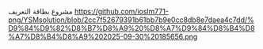مشروع بطاقة التعريف
https://github.com/ioslm771-png/YSMsolution/blob/2cc7f52679391b61bb7b9e0cc8db8e7daea4c7dd/%D9%84%D9%82%D8%B7%D8%A9%20%D8%A7%D9%84%D8%B4%D8%A7%D8%B4%D8%A9%202025-09-30%20185656.png

